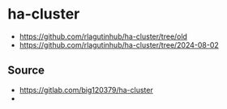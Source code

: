 # ha-cluster

* https://github.com/rlagutinhub/ha-cluster/tree/old
* https://github.com/rlagutinhub/ha-cluster/tree/2024-08-02

## Source
* https://gitlab.com/big120379/ha-cluster
* 
